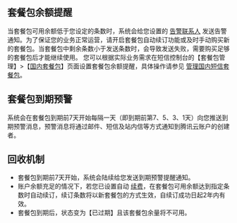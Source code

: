 ## 套餐包余额提醒

当套餐包可用余额低于您设定的条数时，系统会给您设置的 [告警联系人](https://cloud.tencent.com/document/product/382/37810) 发送告警通知。为了保证您的业务正常运营，请开启套餐包自动续订功能或及时手动购买新的套餐包。当套餐包中剩余条数小于发送条数时，会导致发送失败，需要购买足够的套餐包后才能继续使用。
您可以根据实际业务需求在短信控制台的【套餐包管理】>【[国内套餐包](https://console.cloud.tencent.com/smsv2/manage-package)】页面设置套餐包余额提醒，具体操作请参见 [管理国内短信套餐包](https://cloud.tencent.com/document/product/382/37814#Traffic_alarm)。



## 套餐包到期预警
系统会在套餐包到期前7天开始每隔一天（即到期前第7、5、3、1天）向您推送到期预警消息，预警消息将通过邮件、短信及站内信等方式通知到腾讯云账户的创建者。

## 回收机制

- 套餐包到期前7天开始，系统会陆续给您发送到期预警提醒通知。
- 账户余额充足的情况下，若您已设置自动 [续费](https://cloud.tencent.com/document/product/382/18059)，在套餐包可用余额达到指定条数时自动续订，续订条数将以新套餐包的方式生效，自续订成功日起2年内有效。
- 套餐包到期后，状态变为【已过期】且该套餐包余量将不可用。

